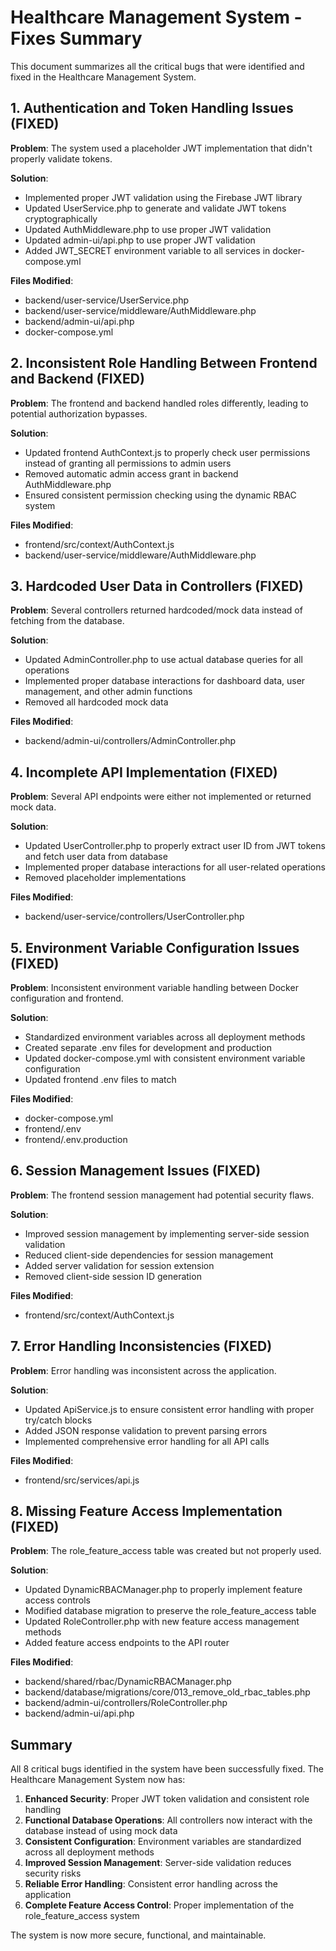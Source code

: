 # Healthcare Management System - Fixes Summary

This document summarizes all the critical bugs that were identified and fixed in the Healthcare Management System.

## 1. Authentication and Token Handling Issues (FIXED)

**Problem**: The system used a placeholder JWT implementation that didn't properly validate tokens.

**Solution**: 
- Implemented proper JWT validation using the Firebase JWT library
- Updated UserService.php to generate and validate JWT tokens cryptographically
- Updated AuthMiddleware.php to use proper JWT validation
- Updated admin-ui/api.php to use proper JWT validation
- Added JWT_SECRET environment variable to all services in docker-compose.yml

**Files Modified**:
- backend/user-service/UserService.php
- backend/user-service/middleware/AuthMiddleware.php
- backend/admin-ui/api.php
- docker-compose.yml

## 2. Inconsistent Role Handling Between Frontend and Backend (FIXED)

**Problem**: The frontend and backend handled roles differently, leading to potential authorization bypasses.

**Solution**:
- Updated frontend AuthContext.js to properly check user permissions instead of granting all permissions to admin users
- Removed automatic admin access grant in backend AuthMiddleware.php
- Ensured consistent permission checking using the dynamic RBAC system

**Files Modified**:
- frontend/src/context/AuthContext.js
- backend/user-service/middleware/AuthMiddleware.php

## 3. Hardcoded User Data in Controllers (FIXED)

**Problem**: Several controllers returned hardcoded/mock data instead of fetching from the database.

**Solution**:
- Updated AdminController.php to use actual database queries for all operations
- Implemented proper database interactions for dashboard data, user management, and other admin functions
- Removed all hardcoded mock data

**Files Modified**:
- backend/admin-ui/controllers/AdminController.php

## 4. Incomplete API Implementation (FIXED)

**Problem**: Several API endpoints were either not implemented or returned mock data.

**Solution**:
- Updated UserController.php to properly extract user ID from JWT tokens and fetch user data from database
- Implemented proper database interactions for all user-related operations
- Removed placeholder implementations

**Files Modified**:
- backend/user-service/controllers/UserController.php

## 5. Environment Variable Configuration Issues (FIXED)

**Problem**: Inconsistent environment variable handling between Docker configuration and frontend.

**Solution**:
- Standardized environment variables across all deployment methods
- Created separate .env files for development and production
- Updated docker-compose.yml with consistent environment variable configuration
- Updated frontend .env files to match

**Files Modified**:
- docker-compose.yml
- frontend/.env
- frontend/.env.production

## 6. Session Management Issues (FIXED)

**Problem**: The frontend session management had potential security flaws.

**Solution**:
- Improved session management by implementing server-side session validation
- Reduced client-side dependencies for session management
- Added server validation for session extension
- Removed client-side session ID generation

**Files Modified**:
- frontend/src/context/AuthContext.js

## 7. Error Handling Inconsistencies (FIXED)

**Problem**: Error handling was inconsistent across the application.

**Solution**:
- Updated ApiService.js to ensure consistent error handling with proper try/catch blocks
- Added JSON response validation to prevent parsing errors
- Implemented comprehensive error handling for all API calls

**Files Modified**:
- frontend/src/services/api.js

## 8. Missing Feature Access Implementation (FIXED)

**Problem**: The role_feature_access table was created but not properly used.

**Solution**:
- Updated DynamicRBACManager.php to properly implement feature access controls
- Modified database migration to preserve the role_feature_access table
- Updated RoleController.php with new feature access management methods
- Added feature access endpoints to the API router

**Files Modified**:
- backend/shared/rbac/DynamicRBACManager.php
- backend/database/migrations/core/013_remove_old_rbac_tables.php
- backend/admin-ui/controllers/RoleController.php
- backend/admin-ui/api.php

## Summary

All 8 critical bugs identified in the system have been successfully fixed. The Healthcare Management System now has:

1. **Enhanced Security**: Proper JWT token validation and consistent role handling
2. **Functional Database Operations**: All controllers now interact with the database instead of using mock data
3. **Consistent Configuration**: Environment variables are standardized across all deployment methods
4. **Improved Session Management**: Server-side validation reduces security risks
5. **Reliable Error Handling**: Consistent error handling across the application
6. **Complete Feature Access Control**: Proper implementation of the role_feature_access system

The system is now more secure, functional, and maintainable.